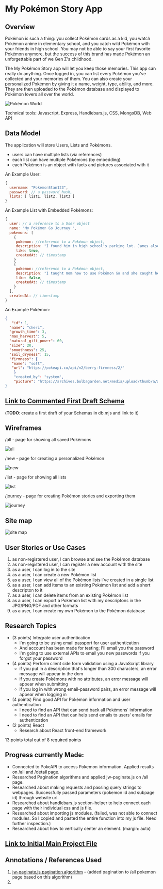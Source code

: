 # My Pokémon Story App 

## Overview

Pokémon is such a thing: you collect Pokémon cards as a kid, you watch Pokémon anime in elementary school, and you catch wild Pokémon with your friends in high school. You may not be able to say your first favorite Pokémon anymore, but the success of this brand has made Pokémon an unforgettable part of we Gen Z's childhood.

The My Pokémon Story app will let you keep those memories. This app can really do anything. Once logged in, you can list every Pokémon you've collected and your memories of them. You can also create your personalized Pokémon by giving it a name, weight, type, ability, and more. They are then uploaded to the Pokémon database and displayed to Pokémon lovers all over the world.

![Pokémon World](https://www.opticflux.com/wp-content/uploads/2021/11/Pokemon_UNITE___Team_Up._Take_Down.___Screenshot_1.0.jpeg)

Technical tools: Javascript, Express, Handlebars.js, CSS, MongoDB, Web API

## Data Model

The application will store Users, Lists and Pokémons.

* users can have multiple lists (via references)
* each list can have multiple Pokémons (by embedding)
* each Pokémon is an object with facts and pictures associated with it

An Example User:

```javascript
{
  username: "PokémonStan123",
  password: // a password hash,
  lists: [ list1, list2, list3 ]
}
```

An Example List with Embedded Pokémons:

```javascript
{
  user: // a reference to a User object
  name: "My Pokémon Go Journey ",
  pokemons: [
    {
     pokemon: //reference to a Pokémon object,
     description: "I found him in high school's parking lot. James also have one.",
     like: true,
     createdAt: // timestamp
    }
    {
     pokemon: //reference to a Pokémon object,
     description: "I taught mom how to use Pokémon Go and she caught her in our kitchen. It was so much fun!",
     like: false,
     createdAt: // timestamp
    }
  ],
  createdAt: // timestamp
}
```

An Example Pokémon:

```JSON
{
   "id": 1,
  "name": "cheri",
  "growth_time": 3,
  "max_harvest": 5,
  "natural_gift_power": 60,
  "size": 20,
  "smoothness": 25,
  "soil_dryness": 15,
  "firmness": {
   "name": "soft",
   "url": "https://pokeapi.co/api/v2/berry-firmness/2/"
    }
    "created_by": "system",
    "picture": "https://archives.bulbagarden.net/media/upload/thumb/a/a7/420Cherubi.png/375px-420Cherubi.png”
}
```

## [Link to Commented First Draft Schema](db.mjs) 

(__TODO__: create a first draft of your Schemas in db.mjs and link to it)

## Wireframes

/all - page for showing all saved Pokémons 

![all](documentation/all.jpg)

/new - page for creating a personalized Pokémon

![new](documentation/new.jpg)

/list - page for showing all lists

![list](documentation/list.jpg)

/journey - page for creating Pokémon stories and exporting them

![journey](documentation/journey.jpg)

## Site map

![site map](documentation/map.png)

## User Stories or Use Cases

1. as non-registered user, I can browse and see the Pokémon database
2. as non-registered user, I can register a new account with the site
3. as a user, I can log in to the site
4. as a user, I can create a new Pokémon list
5. as a user, I can view all of the Pokémon lists I've created in a single list
6. as a user, I can add items to an existing Pokémon list and add a short descripton to it
7. as a user, I can delete items from an existing Pokémon list
8. as a user, I can export a Pokémon list with my descriptons in the JPG/PNG/PDF and other formats
9. as a user, I can create my own Pokémon to the Pokémon database

## Research Topics

* (3 points) Integrate user authentication
    * I'm going to be using email passport for user authentication
    * And account has been made for testing; I'll email you the password
    * I'm going to use external APIs to email you new passwords if you forgot your password
* (4 points) Perform client side form validation using a JavaScript library
    * if you put in a description that's longer than 300 characters, an error message will appear in the dom
    * if you create Pokémons with no attributes, an error message will appear when submitting
    * if you log in with wrong email-password pairs, an error message will appear when logging in
* (4 points) Find good API for Pokémon information and user authentication
    * I need to find an API that can send back all Pokémons' information
    * I need to find an API that can help send emails to users' emails for authentication
* (2 points) React
    * Research about React front-end framework

 13 points total out of 8 required points 

## Progress currently Made:
* Connected to PokeAPI to access Pokemon information. Applied results on /all and /detail page.
* Researched Pagination algorithms and applied jw-paginate.js on /all page.
* Researched about making requests and passing query strings to webpages. Successfully passed parameters (pokemon id and subpage id) through website url.
* Researched about handlebars.js section-helper to help connect each page with their individual css and js file.
* Researched about importing js modules. (failed, was not able to connect modules. So I copied and pasted the entire function into my js file. Need further inspection.)
* Researched about how to vertically center an element. (margin: auto)

## [Link to Initial Main Project File](app.mjs) 

## Annotations / References Used

1. [jw-paginate.js pagination algorithm](https://jasonwatmore.com/post/2018/08/07/javascript-pure-pagination-logic-in-vanilla-js-typescript) - (added pagination to /all pokemon page based on this algorithm)
2. 

